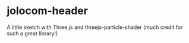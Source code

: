 # jolocom-header

A little sketch with Three.js and threejs-particle-shader (much credit for such a great library!)

